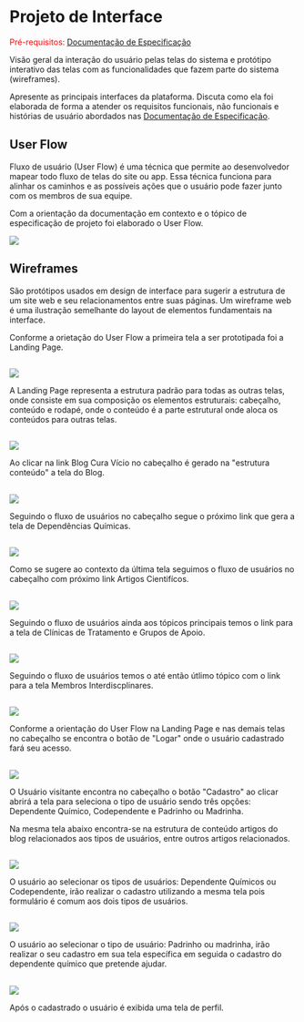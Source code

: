 # Projeto de Interface

<span style="color:red">Pré-requisitos: <a href="2-Especificação do Projeto.md"> Documentação de Especificação</a></span>

Visão geral da interação do usuário pelas telas do sistema e protótipo interativo das telas com as funcionalidades que fazem parte do sistema (wireframes).

 Apresente as principais interfaces da plataforma. Discuta como ela foi elaborada de forma a atender os requisitos funcionais, não funcionais e histórias de usuário abordados nas <a href="2-Especificação do Projeto.md"> Documentação de Especificação</a>.

## User Flow

Fluxo de usuário (User Flow) é uma técnica que permite ao desenvolvedor mapear todo fluxo de telas do site ou app. Essa técnica funciona para alinhar os caminhos e as possíveis ações que o usuário pode fazer junto com os membros de sua equipe.

Com a orientação da documentação em contexto e o tópico de especificação de projeto foi elaborado o User Flow. 

<img src="https://user-images.githubusercontent.com/86859418/164817012-1468a075-d570-40e3-8daa-0981fb09b942.jpg">

## Wireframes

São protótipos usados em design de interface para sugerir a estrutura de um site web e seu relacionamentos entre suas páginas. Um wireframe web é uma ilustração semelhante do layout de elementos fundamentais na interface.

Conforme a orietação do User Flow a primeira tela a ser prototipada foi a Landing Page.
##
<img src="https://user-images.githubusercontent.com/86859418/164994591-179bfca8-9dbe-431d-a101-3f50eb2b03d2.jpg">

A Landing Page representa a estrutura padrão para todas as outras telas, onde consiste em sua composição os elementos estruturais: cabeçalho, conteúdo e rodapé, onde o conteúdo é a parte estrutural onde aloca os conteúdos para outras telas.
##
<img src="https://user-images.githubusercontent.com/86859418/164994954-aab84eb6-dc52-4d92-b04e-f720dd0754af.jpg">

Ao clicar na link Blog Cura Vício no cabeçalho é gerado na "estrutura conteúdo" a tela do Blog. 
##
<img src="https://user-images.githubusercontent.com/86859418/164995383-d6a1c37a-029a-4757-bed1-056a7968593e.jpg">

Seguindo o fluxo de usuários no cabeçalho segue o próximo link que gera a tela de Dependências Químicas.
##
<img src="https://user-images.githubusercontent.com/86859418/164995241-74c59c12-d63b-4d61-b221-eb6406225b19.jpg">

Como se sugere ao contexto da última tela seguimos o fluxo de usuários no cabeçalho com próximo link Artigos Cientifícos.
##
<img src="https://user-images.githubusercontent.com/86859418/164996139-1e39c526-8033-4012-b40b-d1cbd1aaf9a6.jpg">

Seguindo o fluxo de usuários ainda aos tópicos principais temos o link para a tela de Clínicas de Tratamento e Grupos de Apoio.
##
<img src="https://user-images.githubusercontent.com/86859418/164996303-33e3429e-f3f8-4439-93c3-cb48b11a2cb4.jpg">

Seguindo o fluxo de usuários temos o até então útlimo tópico com o link para a tela Membros Interdiscplinares.
##
<img src="https://user-images.githubusercontent.com/86859418/164996468-678a67bd-dad6-4a09-a30e-78f075ad1345.jpg">

Conforme a orientação do User Flow na Landing Page e nas demais telas no cabeçalho se encontra o botão de "Logar" onde o usuário cadastrado fará seu acesso.
##
<img src="https://user-images.githubusercontent.com/86859418/164997451-acf4ce55-c220-4ccd-b5c1-fa9c2c8e2810.jpg">

O Usuário visitante encontra no cabeçalho o botão "Cadastro" ao clicar abrirá a tela para seleciona o tipo de usuário sendo três opções: Dependente Químico, Codependente e Padrinho ou Madrinha.

Na mesma tela abaixo encontra-se na estrutura de conteúdo artigos do blog relacionados aos tipos de usuários, entre outros artigos relacionados.
##
<img src="https://user-images.githubusercontent.com/86859418/164997028-03d33a3c-711a-4f20-83a7-558bd22c0cf0.jpg">

O usuário ao selecionar os tipos de usuários: Dependente Químicos ou Codependente, irão realizar o cadastro utilizando a mesma tela pois formulário é comum aos dois tipos de usuários.
##
<img src="https://user-images.githubusercontent.com/86859418/164997852-fca716ba-fde0-4e3d-828c-489c96d5a531.jpg">

O usuário ao selecionar o tipo de usuário: Padrinho ou madrinha, irão realizar o seu cadastro em sua tela específica em seguida o cadastro do dependente químico que pretende ajudar. 
##
<img src="https://user-images.githubusercontent.com/86859418/164998020-10c423f7-868c-4d0b-bc08-b2e8639f84d9.jpg">

Após o cadastrado o usuário é exibida uma tela de perfil.
